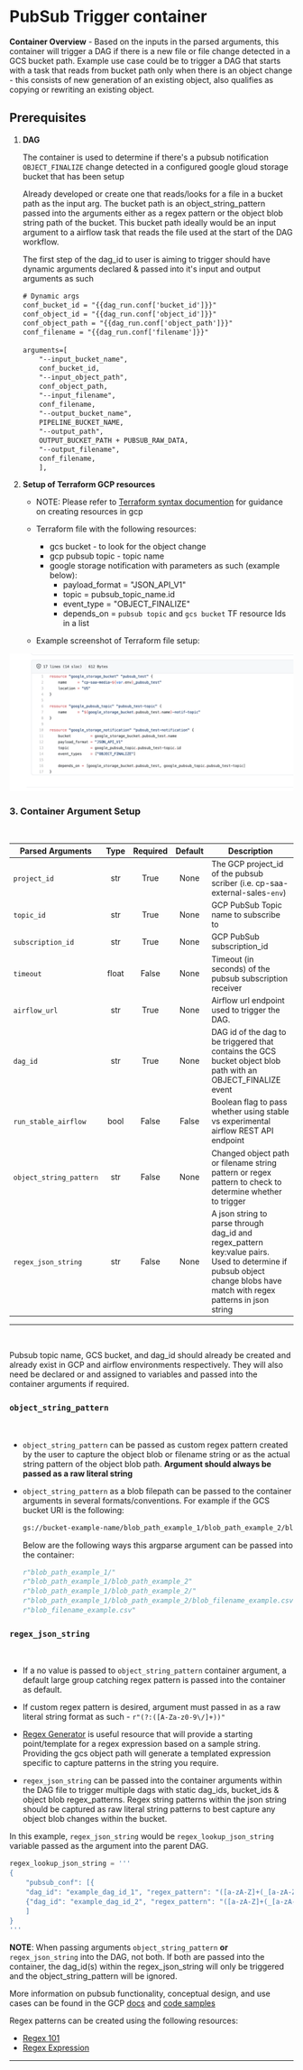 # PubSub Trigger container

**Container Overview** - Based on the inputs in the parsed arguments, this container will trigger a DAG if there is a new file or file change detected in a GCS bucket path. Example use case could be to trigger a DAG that starts with a task that reads from bucket path only when there is an object change - this consists of new generation of an existing object, also qualifies as copying or rewriting an existing object.

## Prerequisites
1. **DAG**

    The container is used to determine if there's a pubsub notification `OBJECT_FINALIZE` change detected in a configured google gloud storage bucket that has been setup

    Already developed or create one that reads/looks for a file in a bucket path as the input arg. The bucket path is an object_string_pattern passed into the arguments either as a regex pattern or the object blob string path of the bucket. This bucket path ideally would be an input argument to a airflow task that reads the file used at the start of the DAG workflow.

    The first step of the dag_id to user is aiming to trigger should have dynamic arguments declared & passed into it's input and output arguments as such
    ```
    # Dynamic args
    conf_bucket_id = "{{dag_run.conf['bucket_id']}}"
    conf_object_id = "{{dag_run.conf['object_id']}}"
    conf_object_path = "{{dag_run.conf['object_path']}}"
    conf_filename = "{{dag_run.conf['filename']}}"

    arguments=[
        "--input_bucket_name",
        conf_bucket_id,
        "--input_object_path",
        conf_object_path,
        "--input_filename",
        conf_filename,
        "--output_bucket_name",
        PIPELINE_BUCKET_NAME,
        "--output_path",
        OUTPUT_BUCKET_PATH + PUBSUB_RAW_DATA,
        "--output_filename",
        conf_filename,
        ],
    ```

2. **Setup of Terraform GCP resources**
    - NOTE: Please refer to [Terraform syntax documention](https://registry.terraform.io/providers/hashicorp/google/latest/docs/resources/storage_notification) for guidance on creating resources in gcp

    - Terraform file with the following resources:
        - gcs bucket - to look for the object change
        - gcp pubsub topic - topic name
        - google storage notification with parameters as such (example below):
            - payload_format = "JSON_API_V1"
            - topic = pubsub_topic_name.id
            - event_type = "OBJECT_FINALIZE"
            - depends_on = `pubsub topic` and `gcs bucket` TF resource Ids in a list
    - Example screenshot of Terraform file setup:

![Terraform pubsub example](img/pubsub_example.png?raw=true)

### 3. **Container Argument Setup**
<br>

| Parsed Arguments         |  Type | Required | Default | Description                                                                                                                                                            |
|--------------------------|:-----:|:--------:|:-------:|------------------------------------------------------------------------------------------------------------------------------------------------------------------------|
| `project_id`             |  str  |   True   |   None  | The GCP project_id of the pubsub scriber (i.e. cp-saa-external-sales-`env`)                                                                                            |
| `topic_id`               |  str  |   True   |   None  | GCP PubSub Topic name to subscribe to                                                                                                                                  |
| `subscription_id`        |  str  |   True   |   None  | GCP PubSub subscription_id                                                                                                                                             |
| `timeout`                | float |   False  |   None  | Timeout (in seconds) of the pubsub subscription receiver                                                                                                               |
| `airflow_url`            |  str  |   True   |   None  | Airflow url endpoint used to trigger the DAG.     |
| `dag_id`                 |  str  |   True   |   None  | DAG id of the dag to be triggered that contains the GCS bucket object blob path with an OBJECT_FINALIZE event                                                          |
| `run_stable_airflow` |  bool |   False   |  False  | Boolean flag to pass whether using stable vs experimental airflow REST API endpoint                                                                                    |
| `object_string_pattern`  |  str  |   False  |   None  | Changed object path or filename string pattern or regex pattern to check to determine whether to trigger                                                               |
| `regex_json_string`      |  str  |   False  |   None  | A json string to parse through dag_id and regex_pattern key:value pairs. Used to determine if pubsub object change blobs have match with regex patterns in json string |

---
<br>

Pubsub topic name, GCS bucket, and dag_id should already be created and already exist in GCP and airflow environments respectively. They will also need be declared or and assigned to variables and passed into the container arguments if required.

### `object_string_pattern`
<br>

* `object_string_pattern` can be passed as custom regex pattern created by the user to capture the object blob or filename string or as the actual string pattern of the object blob path. **Argument should always be passed as a raw literal string**

* `object_string_pattern` as a blob filepath can be passed to the container arguments in several formats/conventions. For example if the GCS bucket URI is the following:
    ```sh
    gs://bucket-example-name/blob_path_example_1/blob_path_example_2/blob_filename_example.csv
    ```
    
    Below are the following ways this argparse argument can be passed into the container:
    ```python
    r"blob_path_example_1/"
    r"blob_path_example_1/blob_path_example_2"
    r"blob_path_example_1/blob_path_example_2/"
    r"blob_path_example_1/blob_path_example_2/blob_filename_example.csv"
    r"blob_filename_example.csv"
    ```

### `regex_json_string`
<br>

* If a no value is passed to `object_string_pattern` container argument, a default large group catching regex pattern is passed into the container as default.
* If custom regex pattern is desired, argument must passed in as a raw literal string format as such - `r"(?:([A-Za-z0-9\/]+))"`
* [Regex Generator](https://regex-generator.olafneumann.org/) is useful resource that will provide a starting point/template for a regex expression based on a sample string. Providing the gcs object path will generate a templated expression specific to capture patterns in the string you require.

* `regex_json_string` can be passed into the container arguments within the DAG file to trigger multiple dags with static dag_ids, bucket_ids & object blob regex_patterns. Regex string patterns within the json string should be captured as raw literal string patterns to best capture any object blob changes within the bucket.
    
In this example, `regex_json_string` would be `regex_lookup_json_string` variable passed as the argument into the parent DAG.

```python
regex_lookup_json_string = '''
{
    "pubsub_conf": [{
    "dag_id": "example_dag_id_1", "regex_pattern": "([a-zA-Z]+(_[a-zA-Z]+)+).*/([a-zA-Z]+(_[a-zA-Z]+)+).*[a-zA-Z]+", "bucket_id": "bucket_name_example_1"},
    {"dag_id": "example_dag_id_2", "regex_pattern": "([a-zA-Z]+(_[a-zA-Z]+)+).*\.[a-zA-Z]+", "bucket_id": "bucket_name_example_2"}
    ]
}
'''
```

**NOTE**: When passing arguments `object_string_pattern` **or** `regex_json_string` into the DAG, not both. If both are passed into the container, the dag_id(s) within the regex_json_string will only be triggered and the object_string_pattern will be ignored.


More information on pubsub functionality, conceptual design, and use cases can be found in the GCP [docs](https://cloud.google.com/pubsub/docs/pull) and [code samples](https://cloud.google.com/pubsub/docs/samples)


Regex patterns can be created using the following resources:
* [Regex 101](https://regex101.com/)
* [Regex Expression](https://regexr.com/)
---